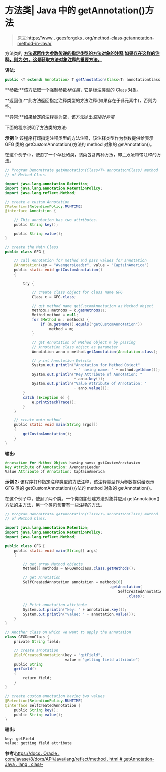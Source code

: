 # 方法类| Java 中的 getAnnotation()方法

> 原文:[https://www . geesforgeks . org/method-class-getannotation-method-in-Java/](https://www.geeksforgeeks.org/method-class-getannotation-method-in-java/)

方法类的 **[方法返回作为参数传递的指定类型的方法对象的注释(如果存在这样的注释，则为空)。这是获取方法对象注释的重要方法。](https://www.geeksforgeeks.org/reflection-in-java/)**

**语法:**

```java
public <T extends Annotation> T getAnnotation(Class<T> annotationClass)
```

**参数:**该方法取一个强制参数*标注类*，它是标注类型的 Class 对象。

**返回值:**此方法返回指定注释类型的方法注释(如果存在于此元素中)，否则为空。

**异常:**如果给定的注释类为空，该方法抛出*空指针异常*

下面的程序说明了方法类的方法:

**示例 1:** 该程序打印指定注释类型的方法注释，该注释类型作为参数提供给表示 GFG 类的 getCustomAnnotation()方法的 method 对象的 getAnnotation()。

在这个例子中，使用了一个单独的类，该类包含两种方法，即主方法和带注释的方法。

```java
// Program Demonstrate getAnnotation(Class<T> annotationClass) method
// of Method Class.

import java.lang.annotation.Retention;
import java.lang.annotation.RetentionPolicy;
import java.lang.reflect.Method;

// create a custom Annotation
@Retention(RetentionPolicy.RUNTIME)
@interface Annotation {

    // This annotation has two attributes.
    public String key();

    public String value();
}

// create the Main Class
public class GFG {

    // call Annotation for method and pass values for annotation
    @Annotation(key = "AvengersLeader", value = "CaptainAmerica")
    public static void getCustomAnnotation()
    {

        try {

            // create class object for class name GFG
            Class c = GFG.class;

            // get method name getCustomAnnotation as Method object
            Method[] methods = c.getMethods();
            Method method = null;
            for (Method m : methods) {
                if (m.getName().equals("getCustomAnnotation"))
                    method = m;
            }

            // get Annotation of Method object m by passing
            // Annotation class object as parameter
            Annotation anno = method.getAnnotation(Annotation.class);

            // print Annotation Details
            System.out.println("Annotation for Method Object"
                               + " having name: " + method.getName());
            System.out.println("Key Attribute of Annotation: "
                               + anno.key());
            System.out.println("Value Attribute of Annotation: "
                               + anno.value());
        }
        catch (Exception e) {
            e.printStackTrace();
        }
    }

    // create main method
    public static void main(String args[])
    {
        getCustomAnnotation();
    }
}
```

**输出:**

```java
Annotation for Method Object having name: getCustomAnnotation
Key Attribute of Annotation: AvengersLeader
Value Attribute of Annotation: CaptainAmerica

```

**示例 2:** 该程序打印指定注释类型的方法注释，该注释类型作为参数提供给表示 GFG 类的 getCustomAnnotation()方法的 method 对象的 getAnnotation()。

在这个例子中，使用了两个类。一个类包含创建方法对象并应用 getAnnotation()方法的主方法，另一个类包含带有一些注释的方法。

```java
// Program Demonstrate getAnnotation(Class<T> annotationClass) method
// of Method Class.

import java.lang.annotation.Retention;
import java.lang.annotation.RetentionPolicy;
import java.lang.reflect.Method;

public class GFG {
    public static void main(String[] args)
    {

        // get array Method objects
        Method[] methods = GFGDemoClass.class.getMethods();

        // get Annotation
        SelfCreatedAnnotation annotation = methods[0]
                                               .getAnnotation(
                                                   SelfCreatedAnnotation
                                                       .class);

        // Print annotation attribute
        System.out.println("key: " + annotation.key());
        System.out.println("value: " + annotation.value());
    }
}

// Another class on which we want to apply the annotation
class GFGDemoClass {
    private String field;

    // create annotation
    @SelfCreatedAnnotation(key = "getField",
                           value = "getting field attribute")
    public String
    getField()
    {
        return field;
    }
}

// create custom annotation having two values
@Retention(RetentionPolicy.RUNTIME)
@interface SelfCreatedAnnotation {
    public String key();
    public String value();
}
```

**输出:**

```java
key: getField
value: getting field attribute

```

**参考:**[https://docs . Oracle . com/javase/8/docs/API/Java/lang/reflect/method . html # getAnnotation-Java . lang . class-](https://docs.oracle.com/javase/8/docs/api/java/lang/reflect/Method.html#getAnnotation-java.lang.Class-)